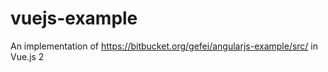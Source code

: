 # vuejs-example

An implementation of https://bitbucket.org/gefei/angularjs-example/src/ in Vue.js 2
